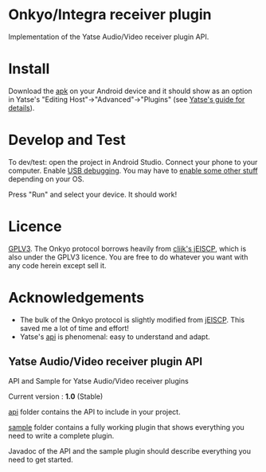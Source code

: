 # Onkyo/Integra receiver plugin

Implementation of the Yatse Audio/Video receiver plugin API.  

# Install

Download the [apk](./sample/sample-release.apk) on your Android device and it should show as an option in Yatse's "Editing Host"->"Advanced"->"Plugins" (see [Yatse's guide for details](https://yatse.tv/redmine/projects/yatse/wiki/Setup)).  

# Develop and Test

To dev/test:  open the project in Android Studio.  Connect your phone to your computer.  Enable [USB debugging](https://developer.android.com/training/basics/firstapp/running-app.html).  You may have to [enable some other stuff](https://developer.android.com/studio/run/device.html) depending on your OS.

Press "Run" and select your device.  It should work!

# Licence

[GPLV3](https://www.gnu.org/licenses/gpl.html).  The Onkyo protocol borrows heavily from [clijk's jEISCP](https://github.com/cljk/jEISCP), which is also under the GPLV3 licence.  You are free to do whatever you want with any code herein except sell it.

# Acknowledgements

* The bulk of the Onkyo protocol is slightly modified from [jEISCP](https://github.com/cljk/jEISCP).  This saved me a lot of time and effort!
* Yatse's [api](https://github.com/Tolriq/yatse-avreceiverplugin-api/tree/master/api) is phenomenal: easy to understand and adapt.

## Yatse Audio/Video receiver plugin API

API and Sample for Yatse Audio/Video receiver plugins

Current version : **1.0** (Stable)

[api](https://github.com/Tolriq/yatse-avreceiverplugin-api/tree/master/api) folder contains the API to include in your project.

[sample](https://github.com/Tolriq/yatse-avreceiverplugin-api/tree/master/sample) folder contains a fully working plugin that shows everything you need to write a complete plugin.

Javadoc of the API and the sample plugin should describe everything you need to get started.

